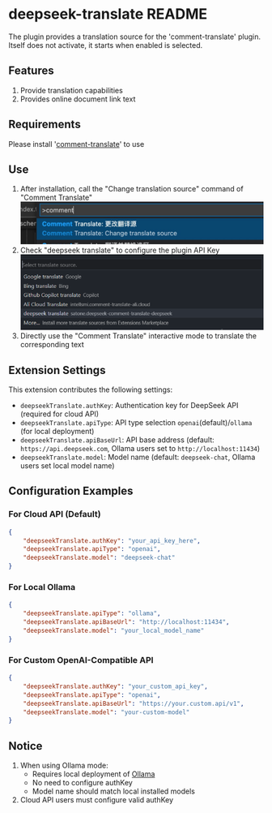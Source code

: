 # deepseek-translate README

The plugin provides a translation source for the 'comment-translate' plugin. Itself does not activate, it starts when enabled is selected.

## Features

1. Provide translation capabilities
2. Provides online document link text

## Requirements

Please install '[comment-translate](https://github.com/intellism/vscode-comment-translate)' to use

## Use
1. After installation, call the "Change translation source" command of "Comment Translate"
    ![change](./image/change.png)
2. Check "deepseek translate" to configure the plugin API Key
    ![select](./image/select.png)
3. Directly use the "Comment Translate" interactive mode to translate the corresponding text

## Extension Settings

This extension contributes the following settings:

* `deepseekTranslate.authKey`: Authentication key for DeepSeek API (required for cloud API)
* `deepseekTranslate.apiType`: API type selection `openai`(default)/`ollama` (for local deployment)
* `deepseekTranslate.apiBaseUrl`: API base address (default: `https://api.deepseek.com`, Ollama users set to `http://localhost:11434`)
* `deepseekTranslate.model`: Model name (default: `deepseek-chat`, Ollama users set local model name)

## Configuration Examples

### For Cloud API (Default)
```json
{
    "deepseekTranslate.authKey": "your_api_key_here",
    "deepseekTranslate.apiType": "openai",
    "deepseekTranslate.model": "deepseek-chat"
}
```

### For Local Ollama
```json
{
    "deepseekTranslate.apiType": "ollama",
    "deepseekTranslate.apiBaseUrl": "http://localhost:11434",
    "deepseekTranslate.model": "your_local_model_name"
}
```

### For Custom OpenAI-Compatible API
```json
{
    "deepseekTranslate.authKey": "your_custom_api_key",
    "deepseekTranslate.apiType": "openai",
    "deepseekTranslate.apiBaseUrl": "https://your.custom.api/v1",
    "deepseekTranslate.model": "your-custom-model"
}
```

## Notice

1. When using Ollama mode:
   - Requires local deployment of [Ollama](https://ollama.ai/)
   - No need to configure authKey
   - Model name should match local installed models
2. Cloud API users must configure valid authKey
